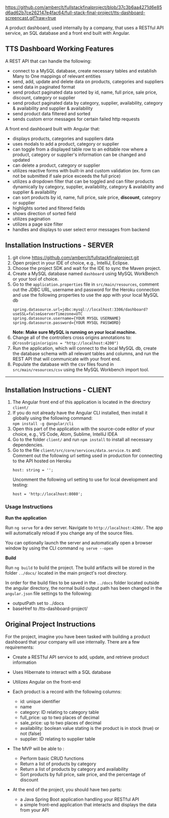 https://github.com/amberclt/fullstackfinalproject/blob/37c3b6aa4271d6e85d6ad62b7ce262147e4fac64/full-stack-final-project/tts-dashboard-screencast.gif?raw=true

A product dashboard, used internally by a company, that uses a RESTful API service, an SQL database and a front end built with Angular.

## TTS Dashboard Working Features
A REST API that can handle the following:
- connect to a MySQL database, create necessary tables and establish Many to One mappings of relevant entities 
- send, add, update and delete data on products, categories and suppliers
- send data in paginated format
- send product paginated data sorted by id, name, full price, sale price, discount, category or supplier
- send product paginated data by category, supplier, availability, category & availability and supplier & availability
- send product data filtered and sorted  
- sends custom error messages for certain failed http requests

A front end dashboard built with Angular that:
- displays products, categories and suppliers data
- uses modals to add a product, category or supplier
- can toggle from a displayed table row to an editable row where a product, category or supplier's information can be changed and updated
- can delete a product, category or supplier
- utilizes reactive forms with built-in and custom validation (ex. form can not be submitted if sale price exceeds the full price)
- utilizes a dropdown filter that can be toggled and can filter products dynamically by category, supplier, availability, category & availability and supplier & availability
- can sort products by id, name, full price, sale price, **discount**, category or supplier
- highlights sorted and filtered fields
- shows direction of sorted field
- utilizes pagination
- utilizes a page size filter
- handles and displays to user select error messages from backend

## Installation Instructions - SERVER
1. git clone https://github.com/amberclt/fullstackfinalproject.git
2. Open project in your IDE of choice, e.g., IntelliJ, Eclipse.
3. Choose the project SDK and wait for the IDE to sync the Maven project.
4. Create a MySQL database named `dashboard` using MySQL WorkBench or your tool of choice.
5. Go to the `application.properties` file in `src/main/resources`, comment out the JDBC URL, username and password 
for the Heroku connection and use the following properties to use the app with your local MySQL db
    ```
    spring.datasource.url=jdbc:mysql://localhost:3306/dashboard?useSSL=false&serverTimezone=UTC
    spring.datasource.username={YOUR MYSQL USERNAME}
    spring.datasource.password={YOUR MYSQL PASSWORD}
    ```    
    **Note: Make sure MySQL is running on your local machine.**  
5. Change all of the controllers cross origins annotations to: `@CrossOrigin(origins = "http://localhost:4200")`
6. Run the application, which will connect to the local MySQL db, create the database schema with all relevant tables and columns, and run the REST API that will communicate with your front end.
7. Populate the database with the csv files found in `src/main/resources/csv` using the MySQL Workbench import tool.

 ---

## Installation Instructions - CLIENT

1. The Angular front end of this application is located in the directory `client/`
2. If you do not already have the Angular CLI installed, then install it globally using the following command:  
`npm install -g @angular/cli`
3. Open this part of the application with the source-code editor of your choice, e.g., VS Code, Atom, Sublime, IntelliJ IDEA
4. Go to the folder `client/` and run `npm install` to install all necessary dependencies.
5. Go to the file `client/src/core/services/data.service.ts` and:  
  Comment out the following url setting used in production for connecting to the API hosted on Heroku
      ```
    host: string = '';
    ```
    Uncomment the following url setting to use for local development and testing:
    ```
    host = 'http://localhost:8080';
    ```

### Usage Instructions

**Run the application**

Run `ng serve` for a dev server. Navigate to `http://localhost:4200/`. The app will automatically reload if you change any of the source files.  

You can optionally launch the server and automatically open a browser window by using the CLI command `ng serve --open`

**Build**

Run `ng build` to build the project. The build artifacts will be stored in the folder `../docs/` located in the main project's root directory.

In order for the build files to be saved in the `../docs` folder located outside the angular directory, the normal build output path has been changed in the `angular.json` file settings to the following:
- outputPath set to ../docs
- baseHref to /tts-dashboard-project/


## Original Project Instructions

For the project, imagine you have been tasked with building a product dashboard that your company will use internally. There are a few requirements:

- Create a RESTful API service to add, update, and retrieve product information
- Uses Hibernate to interact with a SQL database
- Utilizes Angular on the front-end 

- Each product is a record with the following columns:
  - id: unique identifier
  - name
  - category: ID relating to category table
  - full_price: up to two places of decimal
  - sale_price: up to two places of decimal
  - availability: boolean value stating is the product is in stock (true) or not (false)
  - supplier: ID relating to supplier table

- The MVP will be able to :
  - Perform basic CRUD functions
  - Return a list of products by category
  - Return a list of products by category and availability
  - Sort products by full price, sale price, and the percentage of discount

- At the end of the project, you should have two parts: 
  - a Java Spring Boot application handling your RESTful API
  - a simple front-end application that interacts and displays the data from your API
